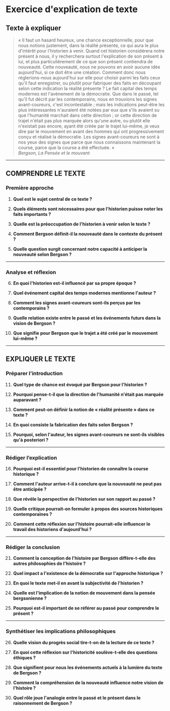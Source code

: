 # Exercice d'explication de texte

## Texte à expliquer

> « Il faut un hasard heureux, une chance exceptionnelle, pour que nous notions justement, dans la réalité présente, ce qui aura le plus d'intérêt pour l'historien à venir. Quand cet historien considérera notre présent à nous, il y recherchera surtout l'explication de son présent à lui, et plus particulièrement de ce que son présent contiendra de nouveauté. Cette nouveauté, nous ne pouvons en avoir aucune idée aujourd'hui, si ce doit être une création. Comment donc nous réglerions-nous aujourd'hui sur elle pour choisir parmi les faits ceux qu'il faut enregistrer, ou plutôt pour fabriquer des faits en découpant selon cette indication la réalité présente ? Le fait capital des temps modernes est l'avènement de la démocratie. Que dans le passé, tel qu'il fut décrit par les contemporains, nous en trouvions les signes avant-coureurs, c'est incontestable ; mais les indications peut-être les plus intéressantes n'auraient été notées par eux que s'ils avaient su que l'humanité marchait dans cette direction ; or cette direction de trajet n'était pas plus marquée alors qu'une autre, ou plutôt elle n'existait pas encore, ayant été créée par le trajet lui-même, je veux dire par le mouvement en avant des hommes qui ont progressivement conçu et réalisé la démocratie. Les signes avant-coureurs ne sont à nos yeux des signes que parce que nous connaissons maintenant la course, parce que la course a été effectuée. »  
> *Bergson, La Pensée et le mouvant*

---

## COMPRENDRE LE TEXTE

### Première approche

1. **Quel est le sujet central de ce texte ?**

2. **Quels éléments sont nécessaires pour que l'historien puisse noter les faits importants ?**

3. **Quelle est la préoccupation de l'historien à venir selon le texte ?**

4. **Comment Bergson définit-il la nouveauté dans le contexte du présent ?**

5. **Quelle question surgit concernant notre capacité à anticiper la nouveauté selon Bergson ?**

---

### Analyse et réflexion

6. **En quoi l'historien est-il influencé par sa propre époque ?**

7. **Quel événement capital des temps modernes mentionne l'auteur ?**

8. **Comment les signes avant-coureurs sont-ils perçus par les contemporains ?**

9. **Quelle relation existe entre le passé et les événements futurs dans la vision de Bergson ?**

10. **Que signifie pour Bergson que le trajet a été créé par le mouvement lui-même ?**

---

## EXPLIQUER LE TEXTE

### Préparer l’introduction

11. **Quel type de chance est évoqué par Bergson pour l'historien ?**

12. **Pourquoi pense-t-il que la direction de l'humanité n'était pas marquée auparavant ?**

13. **Comment peut-on définir la notion de « réalité présente » dans ce texte ?**

14. **En quoi consiste la fabrication des faits selon Bergson ?**

15. **Pourquoi, selon l'auteur, les signes avant-coureurs ne sont-ils visibles qu'à posteriori ?**

---

### Rédiger l’explication

16. **Pourquoi est-il essentiel pour l'historien de connaître la course historique ?**

17. **Comment l'auteur arrive-t-il à conclure que la nouveauté ne peut pas être anticipée ?**

18. **Que révèle la perspective de l'historien sur son rapport au passé ?**

19. **Quelle critique pourrait-on formuler à propos des sources historiques contemporaines ?**

20. **Comment cette réflexion sur l'histoire pourrait-elle influencer le travail des historiens d'aujourd'hui ?**

---

### Rédiger la conclusion

21. **Comment la conception de l'histoire par Bergson diffère-t-elle des autres philosophies de l'histoire ?**

22. **Quel impact a l'existence de la démocratie sur l'approche historique ?**

23. **En quoi le texte met-il en avant la subjectivité de l'historien ?**

24. **Quelle est l'implication de la notion de mouvement dans la pensée bergsonienne ?**

25. **Pourquoi est-il important de se référer au passé pour comprendre le présent ?**

---

### Synthétiser les implications philosophiques

26. **Quelle vision du progrès social tire-t-on de la lecture de ce texte ?**

27. **En quoi cette réflexion sur l'historicité soulève-t-elle des questions éthiques ?**

28. **Que signifient pour nous les événements actuels à la lumière du texte de Bergson ?**

29. **Comment la compréhension de la nouveauté influence notre vision de l'histoire ?**

30. **Quel rôle joue l'analogie entre le passé et le présent dans le raisonnement de Bergson ?**